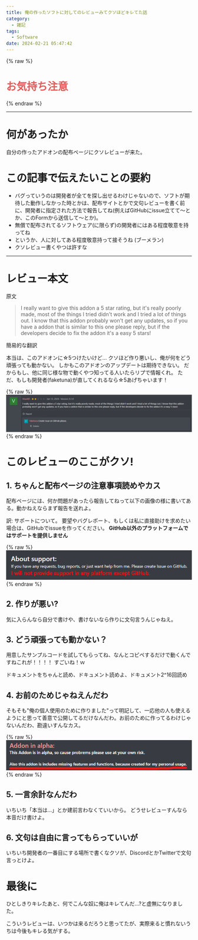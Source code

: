 ```yaml
---
title: 俺の作ったソフトに対してのレビューみてクソほどキレてた話
category:
  - 雑記
tags:
  - Software
date: 2024-02-21 05:47:42
---
```


{% raw %}
<h1 style="color: #e35c5c">お気持ち注意</h1>
{% endraw %}

---

# 何があったか

自分の作ったアドオンの配布ページにクソレビューが来た。


# この記事で伝えたいことの要約

* バグっていうのは開発者が全てを探し出せるわけじゃないので、ソフトが期待した動作しなかった時とかは、配布サイトとかで文句レビューを書く前に、開発者に指定された方法で報告してね(例えばGitHubにissue立てて～とか、このFormから送信して～とか)。
* 無償で配布されてるソフトウェア(に限らず)の開発者にはある程度敬意を持ってね
* というか、人に対してある程度敬意持って接そうね (ブーメラン)
* クソレビュー書くやつは許すな

---

# レビュー本文

原文

> I really want to give this addon a 5 star rating, but it's really poorly made, most of the things I tried didn't work and I tried a lot of things out. I know that this addon probably won't get any updates, so if you have a addon that is similar to this one please reply, but if the developers decide to fix the addon it's a easy 5 stars!

簡易的な翻訳

本当は、このアドオンに☆5つけたいけど…
クソほど作り悪いし、俺が何をどう頑張っても動かない。 しかもこのアドオンのアップデートは期待できない。
だからもし、他に同じ様な物で動くやつ知ってる人いたらリプで情報くれ。
ただ、もしも開発者(faketuna)が直してくれるなら☆5あげちゃいます！

{% raw %}
<img style=" display: inline-block" src="/images/posts/2024/02/kuso-review.png">
{% endraw %}

# このレビューのここがクソ!

## 1. ちゃんと配布ページの注意事項読めやカス
配布ページには、何か問題があったら報告してねって以下の画像の様に書いてある。動かねえならまず報告を送れよ。

訳: サポートについて。 要望やバグレポート、もしくは私に直接助けを求めたい場合は、GitHubでissueを作ってください。 **GitHub以外のプラットフォームではサポートを提供しません**

{% raw %}
<img style=" display: inline-block" src="/images/posts/2024/02/important-na-info.png">
{% endraw %}

## 2. 作りが悪い?

気に入らんなら自分で書けや、書けないなら作りに文句言うんじゃねえ。


## 3. どう頑張っても動かない？

用意したサンプルコードを試してもらってね、なんとコピペするだけで動くんですねこれが！！！！ すごいね！ｗ

ドキュメントをちゃんと読め、ドキュメント読めよ、ドキュメント2^16回読め

## 4. お前のためじゃねえんだわ

そもそも"俺の個人使用のために作りました"って明記して、一応他の人も使えるようにと思って善意で公開してるだけなんだわ。お前のために作ってるわけじゃないんだわ、勘違いすんなカス。

{% raw %}
<img style=" display: inline-block" src="/images/posts/2024/02/kuso-disclaimer.png">
{% endraw %}

## 5. 一言余計なんだわ

いちいち「本当は...」とか建前言わなくていいから。 どうせレビューすんなら本音だけ書けよ。

## 6. 文句は自由に言ってもらっていいが

いちいち開発者の一番目にする場所で書くなクソが、DiscordとかTwitterで文句言っとけよ。

# 最後に

ひとしきりキレたあと、何でこんな奴に俺はキレてんだ...?と虚無になりました。

こういうレビューは、いつかは来るだろうと思ってたが、実際来ると慣れないうちは今後もキレる気がする。
